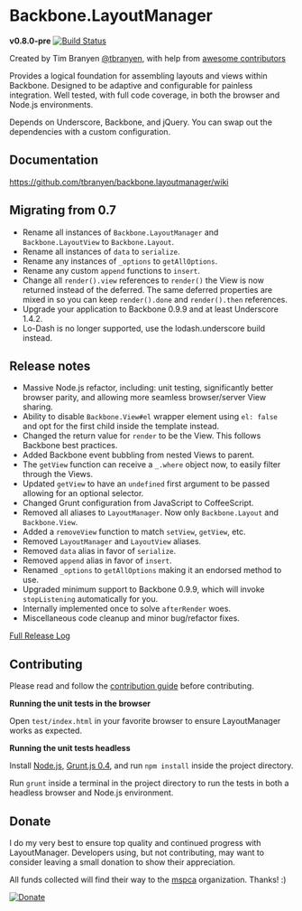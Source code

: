 Backbone.LayoutManager
======================

**v0.8.0-pre** [![Build
Status](https://travis-ci.org/tbranyen/backbone.layoutmanager.png?branch=wip)](https://travis-ci.org/tbranyen/backbone.layoutmanager)

Created by Tim Branyen [@tbranyen](http://twitter.com/tbranyen), with help
from [awesome
contributors](https://github.com/tbranyen/backbone.layoutmanager/contributors)

Provides a logical foundation for assembling layouts and views within Backbone.
Designed to be adaptive and configurable for painless integration.  Well
tested, with full code coverage, in both the browser and Node.js environments.

Depends on Underscore, Backbone, and jQuery.  You can swap out the dependencies
with a custom configuration.

## Documentation ##

https://github.com/tbranyen/backbone.layoutmanager/wiki

## Migrating from 0.7 ##

* Rename all instances of `Backbone.LayoutManager` and `Backbone.LayoutView` to
  `Backbone.Layout`.
* Rename all instances of `data` to `serialize`.
* Rename any instances of `_options` to `getAllOptions`.
* Rename any custom `append` functions to `insert`.
* Change all `render().view` references to `render()` the View is now returned
  instead of the deferred.  The same deferred properties are mixed in so you
  can keep `render().done` and `render().then` references.
* Upgrade your application to Backbone 0.9.9 and at least Underscore 1.4.2.
* Lo-Dash is no longer supported, use the lodash.underscore build instead.

## Release notes ##

* Massive Node.js refactor, including: unit testing, significantly better
  browser parity, and allowing more seamless browser/server View sharing.
* Ability to disable `Backbone.View#el` wrapper element using `el: false` and
  opt for the first child inside the template instead.
* Changed the return value for `render` to be the View.  This follows Backbone
  best practices.
* Added Backbone event bubbling from nested Views to parent.
* The `getView` function can receive a `_.where` object now, to easily filter
  through the Views.
* Updated `getView` to have an `undefined` first argument to be passed allowing
  for an optional selector.
* Changed Grunt configuration from JavaScript to CoffeeScript.
* Removed all aliases to `LayoutManager`.  Now only `Backbone.Layout` and
  `Backbone.View`.
* Added a `removeView` function to match `setView`, `getView`, etc.
* Removed `LayoutManager` and `LayoutView` aliases.
* Removed `data` alias in favor of `serialize`.
* Removed `append` alias in favor of `insert`.
* Renamed `_options` to `getAllOptions` making it an endorsed method to use.
* Upgraded minimum support to Backbone 0.9.9, which will invoke `stopListening`
  automatically for you.
* Internally implemented once to solve `afterRender` woes.
* Miscellaneous code cleanup and minor bug/refactor fixes.

[Full Release
Log](https://github.com/tbranyen/backbone.layoutmanager/blob/master/changelog.md)

## Contributing ##

Please read and follow the [contribution
guide](https://github.com/tbranyen/backbone.layoutmanager/blob/master/contributing.md)
before contributing.

**Running the unit tests in the browser**

Open `test/index.html` in your favorite browser to ensure LayoutManager works
as expected.

**Running the unit tests headless**

Install [Node.js](http://nodejs.org), [Grunt.js 0.4](http://gruntjs.org), and
run `npm install` inside the project directory.

Run `grunt` inside a terminal in the project directory to run the tests in both
a headless browser and Node.js environment.

## Donate ##

I do my very best to ensure top quality and continued progress with
LayoutManager.  Developers using, but not contributing, may want to consider
leaving a small donation to show their appreciation.

All funds collected will find their way to the [mspca](http://www.mspca.org/)
organization.  Thanks! :)

[![Donate](https://www.paypalobjects.com/en_US/i/btn/btn_donate_SM.gif)](https://www.paypal.com/cgi-bin/webscr?cmd=_s-xclick&hosted_button_id=2Q5RWXT7SSSFG)
